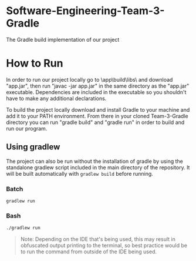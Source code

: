 # Software-Engineering-Team-3-Gradle
 The Gradle build implementation of our project

# How to Run 

In order to run our project locally go to \app\build\libs\ and download "app.jar", then run "javac -jar app.jar" in the same directory as the "app.jar" executable. Dependencies are included in the executable so you shouldn't have to make any additional declarations.

To build the project locally download and install Gradle to your machine and add it to your PATH environment. From there in your cloned Team-3-Gradle directory you can run "gradle build" and "gradle run" in order to build and run our program. 

## Using gradlew

The project can also be run without the installation of gradle by using the standalone gradlew script included in the main directory of the repository. It will be built automatically with `gradlew build` before running.

### Batch

```batch
gradlew run
```

### Bash

```bash
./gradlew run
```

> Note: Depending on the IDE that's being used, this may result in obfuscated output printing to the terminal, so best practice would be to run the command from outside of the IDE being used.
